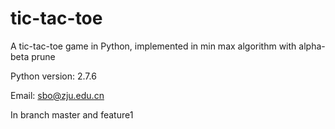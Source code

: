 tic-tac-toe
===========

A tic-tac-toe game in Python, implemented in min max algorithm with alpha-beta prune 

Python version: 2.7.6

Email: sbo@zju.edu.cn

In branch master and feature1
